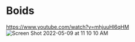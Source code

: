 # Boids
https://www.youtube.com/watch?v=mhjuuHl6qHM
![Screen Shot 2022-05-09 at 11 10 10 AM](https://user-images.githubusercontent.com/77510623/167471049-1b61fd6d-f3dc-41d3-9fc3-3e312d7dfb6e.png)
